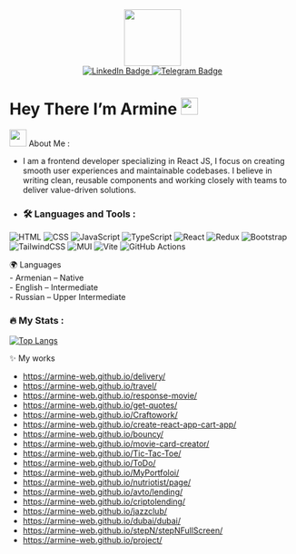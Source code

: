 <div id="header" align="center">
  <img src="https://media3.giphy.com/media/v1.Y2lkPTc5MGI3NjExOHk4aXNjcmR5cTY0dmJoMThnOHBxaWFmaXlhbWY4Y2NhZHNwaXdnYiZlcD12MV9pbnRlcm5hbF9naWZfYnlfaWQmY3Q9cw/rSXQLSgnkbsvSwO2FO/giphy.gif" width="100"/>
</div>

<div id="badges" align="center">
  <a href="https://www.linkedin.com/in/armine-aghajanyan/">
    <img src="https://img.shields.io/badge/LinkedIn-blue?style=for-the-badge&logo=linkedin&logoColor=white" alt="LinkedIn Badge"/>
  </a>
  <a href="https://t.me/A_Arminka">
  <img src="https://img.shields.io/badge/Telegram-2CA5E0?style=for-the-badge&logo=telegram&logoColor=white" alt="Telegram Badge"/>
</a>
</div>

<div id="header" align="center">
 <img src="https://komarev.com/ghpvc/?username=your-github-username&style=flat-square&color=yellow" alt=""/>
</div>

<h1>
  Hey There I’m Armine
  <img src="https://media.giphy.com/media/hvRJCLFzcasrR4ia7z/giphy.gif" width="30px"/>
</h1>

<img src="https://media.giphy.com/media/WUlplcMpOCEmTGBtBW/giphy.gif" width="30"> About Me :
-  <span style="font-size=20px"> I am a frontend developer specializing in React JS, I focus on creating smooth user experiences and maintainable codebases. I believe in writing clean, reusable components and working closely with teams to deliver value-driven solutions.</span>
- ### :hammer_and_wrench: Languages and Tools :
![HTML](https://img.shields.io/badge/HTML5-E34F26?style=for-the-badge&logo=html5&logoColor=white)
![CSS](https://img.shields.io/badge/CSS3-1572B6?style=for-the-badge&logo=css3&logoColor=white)
![JavaScript](https://img.shields.io/badge/JavaScript-F7DF1E?style=for-the-badge&logo=javascript&logoColor=black)
![TypeScript](https://img.shields.io/badge/TypeSctipt-316192?style=for-the-badge&logo=typescript&logoColor=white)
![React](https://img.shields.io/badge/react-%2320232a.svg?style=for-the-badge&logo=react&logoColor=%2361DAFB)
![Redux](https://img.shields.io/badge/redux-%23593d88.svg?style=for-the-badge&logo=redux&logoColor=white)
![Bootstrap](https://img.shields.io/badge/Bootstrap-004bff?style=for-the-badge&logo=bootstrap&logoColor=white)
![TailwindCSS](https://img.shields.io/badge/tailwindcss-%2338B2AC.svg?style=for-the-badge&logo=tailwind-css&logoColor=white)
![MUI](https://img.shields.io/badge/MUI-%230081CB.svg?style=for-the-badge&logo=mui&logoColor=white)
![Vite](https://img.shields.io/badge/vite-%23646CFF.svg?style=for-the-badge&logo=vite&logoColor=white)
![GitHub Actions](https://img.shields.io/badge/github%20actions-%232671E5.svg?style=for-the-badge&logo=githubactions&logoColor=white)
<div>
🌍 Languages
  <div>
    -   Armenian – Native
  </div>
  <div> 
    -   English – Intermediate 
  </div>
  <div>
    -   Russian – Upper Intermediate
  </div>
</div>

### :fire: My Stats :

[![Top Langs](https://github-readme-stats.vercel.app/api/top-langs/?username=Armine-web&layout=compact&theme=vision-friendly-dark)](https://github.com/anuraghazra/github-readme-stats)

✨ My works
-   https://armine-web.github.io/delivery/
-   https://armine-web.github.io/travel/
-   https://armine-web.github.io/response-movie/
-   https://armine-web.github.io/get-quotes/
-   https://armine-web.github.io/Craftowork/
-   https://armine-web.github.io/create-react-app-cart-app/
-   https://armine-web.github.io/bouncy/
-   https://armine-web.github.io/movie-card-creator/
-   https://armine-web.github.io/Tic-Tac-Toe/
-   https://armine-web.github.io/ToDo/
-   https://armine-web.github.io/MyPortfoloi/
-   https://armine-web.github.io/nutriotist/page/
-   https://armine-web.github.io/avto/lending/
-   https://armine-web.github.io/criptolending/
-   https://armine-web.github.io/jazzclub/
-   https://armine-web.github.io/dubai/dubai/
-   https://armine-web.github.io/stepN/stepNFullScreen/
-   https://armine-web.github.io/project/
     
     

<!---
Armine-web/Armine-web is a ✨ special ✨ repository because its `README.md` (this file) appears on your GitHub profile.
You can click the Preview link to take a look at your changes.
--->
